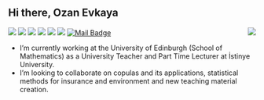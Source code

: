 ## Hi there, Ozan Evkaya

<!--
**oevkaya/oevkaya** is a ✨ _special_ ✨ repository because its `README.md` (this file) appears on your GitHub profile.

Here are some ideas to get you started:

- 🔭 I’m currently working at the University of Edinburgh (School of Mathematics) as a University Teacher and at Boshporus AI as part-time data scientist
- 🌱 I’m currently learning ...
- 👯 I’m looking to collaborate on ...
- 🤔 I’m looking for help with ...
- 💬 Ask me about ...
- 📫 How to reach me: ...
- 😄 Pronouns: ...
- ⚡ Fun fact: ...
-->

<img align='right' src="https://github-readme-stats.vercel.app/api?username=oevkaya&show_icons=true">

[![](https://img.shields.io/badge/linkedin-%230077B5.svg?&style=for-the-badge&logo=linkedin&logoColor=white)](https://www.linkedin.com/in/ozanevkaya/)
[![](https://img.shields.io/badge/medium-%2312100E.svg?&style=for-the-badge&logo=medium&logoColor=white)](https://medium.com/@ozanevkaya)
[![](https://img.shields.io/badge/researchgate-%230077B5.svg?&style=for-the-badge&logo=researchgate&logoColor=white)](https://www.researchgate.net/profile/Ozan-Evkaya/)
[![](https://img.shields.io/badge/scholar.google-%230077B5.svg?&style=for-the-badge&logo=scholar.google&logoColor=white)](https://scholar.google.com.tr/citations?user=9ZCG7e8AAAAJ&hl=en)
[![](https://img.shields.io/badge/orcid-%230077B5.svg?&style=for-the-badge&logo=orcid&logoColor=white)](https://orcid.org/0000-0002-5076-8144)
[![](https://img.shields.io/badge/instagram-%23E4405F.svg?&style=for-the-badge&logo=instagram&logoColor=white)](https://www.instagram.com/ozanevkaya/)
[![Mail Badge](https://img.shields.io/badge/ozanevkaya@gmail.com-c14438?style=for-the-badge&logo=Gmail&logoColor=white&link=mailto:ozanevkaya@gmail.com)](mailto:ozanevkaya@gmail.com)

- I’m currently working at the University of Edinburgh (School of Mathematics) as a University Teacher and Part Time Lecturer at İstinye University.
- I’m looking to collaborate on copulas and its applications, statistical methods for insurance and environment and new teaching material creation. 
